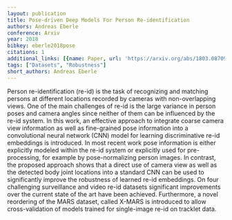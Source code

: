 ```yaml
---
layout: publication
title: Pose-driven Deep Models For Person Re-identification
authors: Andreas Eberle
conference: Arxiv
year: 2018
bibkey: eberle2018pose
citations: 1
additional_links: [{name: Paper, url: 'https://arxiv.org/abs/1803.08709'}]
tags: ["Datasets", "Robustness"]
short_authors: Andreas Eberle
---
```

Person re-identification (re-id) is the task of recognizing and matching
persons at different locations recorded by cameras with non-overlapping views.
One of the main challenges of re-id is the large variance in person poses and
camera angles since neither of them can be influenced by the re-id system. In
this work, an effective approach to integrate coarse camera view information as
well as fine-grained pose information into a convolutional neural network (CNN)
model for learning discriminative re-id embeddings is introduced. In most
recent work pose information is either explicitly modeled within the re-id
system or explicitly used for pre-processing, for example by pose-normalizing
person images. In contrast, the proposed approach shows that a direct use of
camera view as well as the detected body joint locations into a standard CNN
can be used to significantly improve the robustness of learned re-id
embeddings. On four challenging surveillance and video re-id datasets
significant improvements over the current state of the art have been achieved.
Furthermore, a novel reordering of the MARS dataset, called X-MARS is
introduced to allow cross-validation of models trained for single-image re-id
on tracklet data.